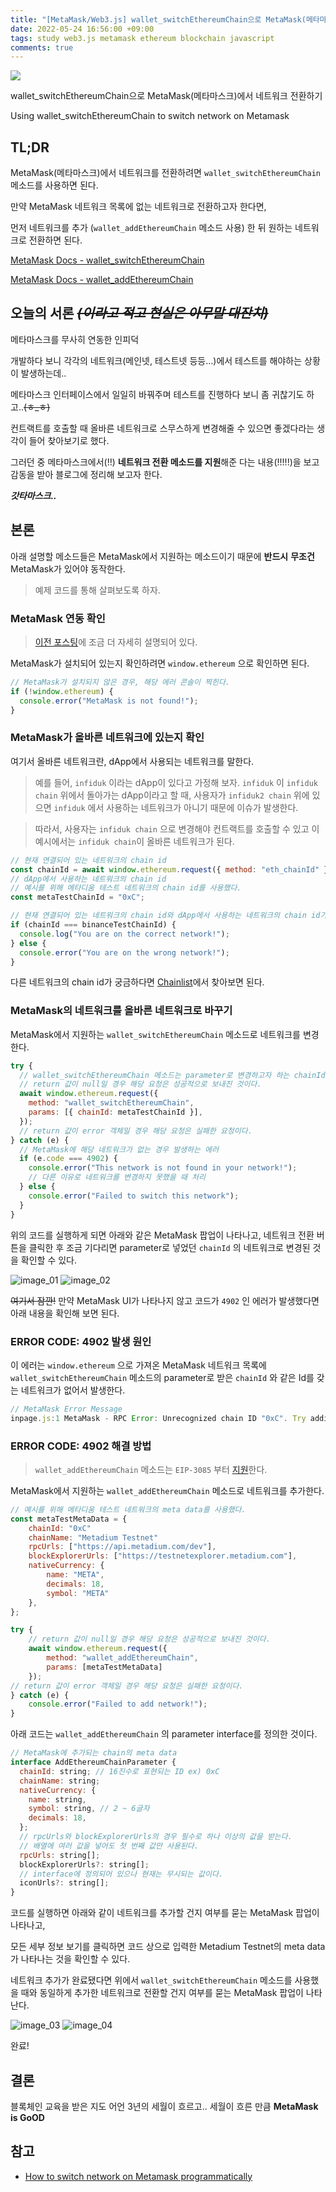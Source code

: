 ```yaml
---
title: "[MetaMask/Web3.js] wallet_switchEthereumChain으로 MetaMask(메타마스크)에서 네트워크 전환하기"
date: 2022-05-24 16:56:00 +09:00
tags: study web3.js metamask ethereum blockchain javascript
comments: true
---
```


<a href="https://hits.seeyoufarm.com"><img src="https://hits.seeyoufarm.com/api/count/incr/badge.svg?url=https://infiduk.github.io/2022/05/24/metamask.html&count_bg=%23EDD513&title_bg=%23555555&icon=&icon_color=%23E7E7E7&title=%E2%9C%A8+page+view+%E2%9C%A8&edge_flat=false" /></a>

wallet_switchEthereumChain으로 MetaMask(메타마스크)에서 네트워크 전환하기

Using wallet_switchEthereumChain to switch network on Metamask

## TL;DR

MetaMask(메타마스크)에서 네트워크를 전환하려면 `wallet_switchEthereumChain` 메소드를 사용하면 된다.

만약 MetaMask 네트워크 목록에 없는 네트워크로 전환하고자 한다면,

먼저 네트워크를 추가 (`wallet_addEthereumChain` 메소드 사용) 한 뒤 원하는 네트워크로 전환하면 된다.

[MetaMask Docs - wallet_switchEthereumChain](https://docs.metamask.io/guide/rpc-api.html#wallet-switchethereumchain)

[MetaMask Docs - wallet_addEthereumChain](https://docs.metamask.io/guide/rpc-api.html#wallet-addethereumchain)

## 오늘의 서론 _~~(이라고 적고 현실은 아무말 대잔치)~~_

메타마스크를 무사히 연동한 인피덕

개발하다 보니 각각의 네트워크(메인넷, 테스트넷 등등…)에서 테스트를 해야하는 상황이 발생하는데..

메타마스크 인터페이스에서 일일히 바꿔주며 테스트를 진행하다 보니 좀 귀찮기도 하고..~~(ㅎ\_ㅎ)~~

컨트랙트를 호출할 때 올바른 네트워크로 스무스하게 변경해줄 수 있으면 좋겠다라는 생각이 들어 찾아보기로 했다.

그러던 중 메타마스크에서(!!) **네트워크 전환 메소드를 지원**해준 다는 내용(!!!!!)을 보고 감동을 받아 블로그에 정리해 보고자 한다.

**_갓타마스크.._**

## 본론

아래 설명할 메소드들은 MetaMask에서 지원하는 메소드이기 때문에 **반드시** **무조건** MetaMask가 있어야 동작한다.

> 예제 코드를 통해 살펴보도록 하자.

### MetaMask 연동 확인

> [이전 포스팅](https://infiduk.github.io/2022/05/03/web3js.html)에 조금 더 자세히 설명되어 있다.

MetaMask가 설치되어 있는지 확인하려면 `window.ethereum` 으로 확인하면 된다.

```javascript
// MetaMask가 설치되지 않은 경우, 해당 에러 콘솔이 찍힌다.
if (!window.ethereum) {
  console.error("MetaMask is not found!");
}
```

### MetaMask가 올바른 네트워크에 있는지 확인

여기서 올바른 네트워크란, dApp에서 사용되는 네트워크를 말한다.

> 예를 들어, `infiduk` 이라는 dApp이 있다고 가정해 보자.
> `infiduk` 이 `infiduk chain` 위에서 돌아가는 dApp이라고 할 때, 사용자가 `infiduk2 chain` 위에 있으면 `infiduk` 에서 사용하는 네트워크가 아니기 때문에 이슈가 발생한다.

> 따라서, 사용자는 `infiduk chain` 으로 변경해야 컨트랙트를 호출할 수 있고 이 예시에서는 `infiduk chain`이 올바른 네트워크가 된다.

```javascript
// 현재 연결되어 있는 네트워크의 chain id
const chainId = await window.ethereum.request({ method: "eth_chainId" });
// dApp에서 사용하는 네트워크의 chain id
// 예시를 위해 메타디움 테스트 네트워크의 chain id를 사용했다.
const metaTestChainId = "0xC";

// 현재 연결되어 있는 네트워크의 chain id와 dApp에서 사용하는 네트워크의 chain id가 같은지 확인한다.
if (chainId === binanceTestChainId) {
  console.log("You are on the correct network!");
} else {
  console.error("You are on the wrong network!");
}
```

다른 네트워크의 chain id가 궁금하다면 [Chainlist](https://chainlist.org/)에서 찾아보면 된다.

### MetaMask의 네트워크를 올바른 네트워크로 바꾸기

MetaMask에서 지원하는 `wallet_switchEthereumChain` 메소드로 네트워크를 변경한다.

```javascript
try {
  // wallet_switchEthereumChain 메소드는 parameter로 변경하고자 하는 chainId를 받는다.
  // return 값이 null일 경우 해당 요청은 성공적으로 보내진 것이다.
  await window.ethereum.request({
    method: "wallet_switchEthereumChain",
    params: [{ chainId: metaTestChainId }],
  });
  // return 값이 error 객체일 경우 해당 요청은 실패한 요청이다.
} catch (e) {
  // MetaMask에 해당 네트워크가 없는 경우 발생하는 에러
  if (e.code === 4902) {
    console.error("This network is not found in your network!");
    // 다른 이유로 네트워크를 변경하지 못했을 때 처리
  } else {
    console.error("Failed to switch this network");
  }
}
```

위의 코드를 실행하게 되면 아래와 같은 MetaMask 팝업이 나타나고,
네트워크 전환 버튼을 클릭한 후 조금 기다리면 parameter로 넣었던 `chainId` 의 네트워크로 변경된 것을 확인할 수 있다.

![image_01](https://user-images.githubusercontent.com/48206157/169980164-c9e12718-aab8-4cf7-8ab7-0d8efff79e20.png)
![image_02](https://user-images.githubusercontent.com/48206157/169980182-1b1e1b3b-2062-4759-8a35-b3db92367491.png)

~~여기서 잠깐!~~ 만약 MetaMask UI가 나타나지 않고 코드가 `4902` 인 에러가 발생했다면 아래 내용을 확인해 보면 된다.

### ERROR CODE: 4902 발생 원인

이 에러는 `window.ethereum` 으로 가져온 MetaMask 네트워크 목록에 `wallet_switchEthereumChain` 메소드의 parameter로 받은 `chainId` 와 같은 Id를 갖는 네트워크가 없어서 발생한다.

```javascript
// MetaMask Error Message
inpage.js:1 MetaMask - RPC Error: Unrecognized chain ID "0xC". Try adding the chain using wallet_addEthereumChain first.
```

### ERROR CODE: 4902 해결 방법

> `wallet_addEthereumChain` 메소드는 `EIP-3085` 부터 [지원](https://eips.ethereum.org/EIPS/eip-3085)한다.

MetaMask에서 지원하는 `wallet_addEthereumChain` 메소드로 네트워크를 추가한다.

```javascript
// 예시를 위해 메타디움 테스트 네트워크의 meta data를 사용했다.
const metaTestMetaData = {
	chainId: "0xC"
	chainName: "Metadium Testnet"
	rpcUrls: ["https://api.metadium.com/dev"],
	blockExplorerUrls: ["https://testnetexplorer.metadium.com"],
	nativeCurrency: {
		name: "META",
		decimals: 18,
		symbol: "META"
	},
};

try {
	// return 값이 null일 경우 해당 요청은 성공적으로 보내진 것이다.
	await window.ethereum.request({
		method: "wallet_addEthereumChain",
		params: [metaTestMetaData]
	});
// return 값이 error 객체일 경우 해당 요청은 실패한 요청이다.
} catch (e) {
	console.error("Failed to add network!");
}
```

아래 코드는 `wallet_addEthereumChain` 의 parameter interface를 정의한 것이다.

```javascript
// MetaMask에 추가되는 chain의 meta data
interface AddEthereumChainParameter {
  chainId: string; // 16진수로 표현되는 ID ex) 0xC
  chainName: string;
  nativeCurrency: {
    name: string,
    symbol: string, // 2 ~ 6글자
    decimals: 18,
  };
  // rpcUrls와 blockExplorerUrls의 경우 필수로 하나 이상의 값을 받는다.
  // 배열에 여러 값을 넣어도 첫 번째 값만 사용된다.
  rpcUrls: string[];
  blockExplorerUrls?: string[];
  // interface에 정의되어 있으나 현재는 무시되는 값이다.
  iconUrls?: string[];
}
```

코드를 실행하면 아래와 같이 네트워크를 추가할 건지 여부를 묻는 MetaMask 팝업이 나타나고,

모든 세부 정보 보기를 클릭하면 코드 상으로 입력한 Metadium Testnet의 meta data가 나타나는 것을 확인할 수 있다.

네트워크 추가가 완료됐다면 위에서 `wallet_switchEthereumChain` 메소드를 사용했을 때와 동일하게 추가한 네트워크로 전환할 건지 여부를 묻는 MetaMask 팝업이 나타난다.

![image_03](https://user-images.githubusercontent.com/48206157/169980204-0c701074-1991-44c0-b915-48a69db24fed.png)
![image_04](https://user-images.githubusercontent.com/48206157/169980220-2616f202-2d2c-46f7-8591-b6e5acc467f8.png)

완료!

## 결론

블록체인 교육을 받은 지도 어언 3년의 세월이 흐르고.. 세월이 흐른 만큼 **MetaMask is GoOD**

## 참고

- [How to switch network on Metamask programmatically](https://davidkathoh.medium.com/programatically-switch-network-on-metamask-e9a44525cab)
